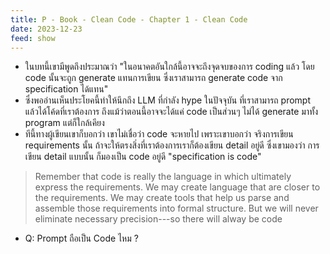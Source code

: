 ```yaml
---
title: P - Book - Clean Code - Chapter 1 - Clean Code
date: 2023-12-23
feed: show
---
```


- ในบทนี้เขามีพูดถึงประมาณว่า "ในอนาคตอันใกล้นี้อาจจะถึงจุดจบของการ coding แล้ว โดย code นั้นจะถูก generate แทนการเขียน ซึ่งเราสามารถ generate code จาก specification ได้แทน" 
- ซึ่งพออ่านเห็นประโยคนี้ทำให้นึกถึง LLM ที่กำลัง hype ในปัจจุบัน ที่เราสามารถ prompt แล้วได้โค้ดที่เราต้องการ ถึงแม้ว่าตอนนี้อาจจะได้แค่ code เป็นส่วนๆ ไม่ได้ generate มาทั้ง program แต่ก็ใกล้เคียง
- ทีนี้ทางผู้เขียนเขาก็บอกว่า เขาไม่เชื่อว่า code จะหายไป เพราะเขาบอกว่า จริงการเขียน requirements นั้น ถ้าจะให้ตรงสิ่งที่เราต้องการเราก็ต้องเขียน detail อยู่ดี ซึ่งเขามองว่า การเขียน detail แบบนั้น ก็มองเป็น code อยู่ดี "specification is code"

> Remember that code is really the language in which ultimately express the requirements. We may create language that are closer to the requirements. We may create tools that help us parse and assemble those requirements into formal structure. But we will never eliminate necessary precision---so there will alway be code


- Q: Prompt ถือเป็น Code ไหม ?
